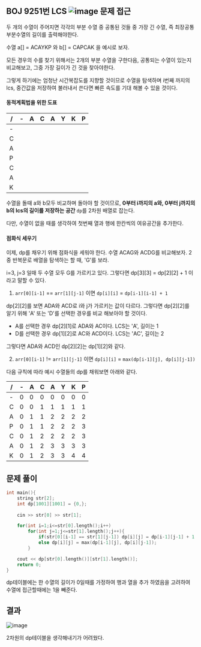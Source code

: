 BOJ 9251번 LCS
<img src="https://i.ibb.co/cXqscq2/image.png" alt="image" border="0">
문제 접근
---
두 개의 수열이 주어지면 각각의 부분 수열 중 공통된 것들 중 가장 긴 수열, 즉 최장공통부분수열의 길이를 출력해야한다.

수열 a[] = ACAYKP 와 b[] = CAPCAK 을 예시로 보자.

모든 경우의 수를 찾기 위해서는 2개의 부분 수열을 구한다음, 공통되는 수열이 있는지 비교해보고, 그중 가장 길이가 긴 것을 찾아야한다. 

그렇게 하기에는 엄청난 시간복잡도를 지향할 것이므로
수열을 탐색하며 i번째 까지의 lcs, 중간값을 저장하여 불러내서 쓴다면 빠른 속도를 기대 해볼 수 있을 것이다.

#### 동적계획법을 위한 도표


|/|-|A|C|A|Y|K|P|
|-|-|-|-|-|-|-|-|
|-||||||||
|C||||||||
|A||||||||
|P||||||||
|C||||||||
|A||||||||
|K||||||||

수열을 돌때 a와 b모두 비교하며 돌아야 할 것이므로,
**0부터 i까지의 a와, 0부터 j까지의 b의 lcs의 길이를 저장하는 공간** `dp`를 2차원 배열로 잡는다.

다만, 수열이 없을 때를 생각하여 첫번째 열과 행에 한칸씩의 여유공간을 추가한다.

#### 점화식 세우기

이제, dp를 채우기 위해 점화식을 세워야 한다.
수열 ACAG와 ACDG를 비교해보자. 2중 반복문로 배열을 탐색하는 할 때, 'G'를 보라.

i=3, j=3 일때 두 수열 모두 G를 가르키고 있다. 
그렇다면 dp[3][3] = dp[2][2] + 1  이라고 말할 수 있다.

1. `arr[0][i-1]` == `arr[1][j-1]` 이면 `dp[i][i]` = `dp[i-1][i-1] + 1`

dp[2][2]를 보면 ADA와 ACD로 i와 j가 가르키는 값이 다르다.
그렇다면 dp[2][2]를 알기 위해 'A' 또는 'D'를 선택한 경우를 비교 해보아야 할 것이다.

- A를 선택한 경우 dp[2][1]로 ADA와 AC이다. LCS는 'A', 길이는 1
- D를 선택한 경우 dp[1][2]로 AC와 ACD이다. LCS는 'AC', 길이는 2
  
그렇다면 ADA와 ACD인 dp[2][2]는 dp[1][2]와 같다.

2. `arr[0][i-1]` != `arr[1][j-1]` 이면 `dp[i][i]` = `max(dp[i-1][j], dp[i][j-1])`


다음 규칙에 따라 예시 수열들의 dp를 채워보면 아래와 같다.

|/|-|A|C|A|Y|K|P|
|-|-|-|-|-|-|-|-|
|-|0|0|0|0|0|0|0|
|C|0|0|1|1|1|1|1|
|A|0|1|1|2|2|2|2|
|P|0|1|1|2|2|2|3|
|C|0|1|2|2|2|2|3|
|A|0|1|2|3|3|3|3|
|K|0|1|2|3|3|4|4|





문제 풀이
---
```cpp
int main(){
    string str[2];
    int dp[1001][1001] = {0,};
    
    cin >> str[0] >> str[1];

    for(int i=1;i<=str[0].length();i++)
        for(int j=1;j<=str[1].length();j++){
            if(str[0][i-1] == str[1][j-1]) dp[i][j] = dp[i-1][j-1] + 1;
            else dp[i][j] = max(dp[i-1][j], dp[i][j-1]);
        }

    cout << dp[str[0].length()][str[1].length()];
    return 0;
}
```
dp테이블에는 한 수열의 길이가 0일때를 가정하여 행과 열을 추가 하였음을 고려하여
수열에 접근할때에는 1을 빼준다.

결과
---
<img src="https://i.ibb.co/p1GgX8j/image.png" alt="image" border="0">

2차원의 dp테이블을 생각해내기가 어려웠다.